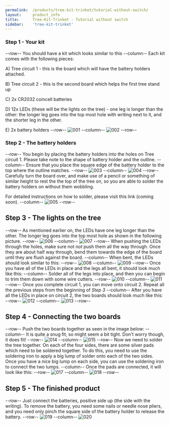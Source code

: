 ```yaml
---
permalink:	/products/tree-kit-trinket/tutorial-without-switch/
layout:		product_info
title:		Tree-Kit-Trinket - Tutorial without switch
sidebar:    'tree-kit-trinket'
---
```

### Step 1 - Your kit
--row--
You should have a kit which looks similar to this
--column--
Each kit comes with the following pieces:

A) Tree circuit 1 - this is the board which will have the battery holders attached.

B) Tree circuit 2 - this is the second board which helps the first tree stand up

C) 2x CR2032 coincell batteries

D) 12x LEDs (these will be the lights on the tree) - one leg is longer than the other: the longer leg goes into the top most hole with writing next to it, and the shorter leg in the other.

E) 2x battery holders
--row--
![001]
--column--
![002]
--row--
### Step 2 - The battery holders
--row--
You begin by placing the battery holders into the holes on Tree circuit 1. Please take note to the shape of battery holder and the outline.
--column--
Ensure that you place the square edge of the battery holder to the top where the outline matches.
--row--
![003]
--column--
![004]
--row--
Carefully turn the board over, and make use of a pencil or something of similar height to rest the the top of the tree on, so you are able to solder the battery holders on without them wobbling.

For detailed instructions on how to solder, please visit this link (coming soon).
--column--
![005]
--row--
## Step 3 - The lights on the tree
--row--
As mentioned earlier on, the LEDs have one leg longer than the other. The longer leg goes into the top most hole  as shown in the following picture.
--row--
![006]
--column--
![007]
--row--
When pushing the LEDs through the holes, make sure not *not* push them all the way through. Once they are about half way through, bend them towards the edge of the board until they are flush against the board.
--column--
When bent, the LEDs should look similar to this:
--row--
![008]
--column--
![009]
--row--
Once you have all of the LEDs in place and the legs all bent, it should look much like this:
--column--
Solder all of the legs into place, and then you can begin to trim them down with some wire cutters.
--row--
![010]
--column--
![011]
--row--
Once you complete circuit 1, you can move onto circuit 2. Repeat all the previous steps from the beginning of _Step 3_
--column--
After you have all the LEDs in place on circuit 2, the two boards should look much like this:
--row--
![012]
--column--
![013]
--row--
## Step 4 - Connecting the two boards
--row--
Push the two boards together as seen in the image below:
--column--
It is quite a snug fit, so might seem a bit tight. Don't worry though, it does fit!
--row--
![014]
--column--
![015]
--row--
Now we need to solder the tree together. On each of the four sides, there are some silver pads which need to be soldered together. To do this, you need to use the soldering iron to apply a big lump of solder onto each of the two sides. Once you have a nice big lump on each side, you can use the soldering iron to connect the two lumps.
--column--
Once the pads are connected, it will look like this:
--row--
![017]
--column--
![018]
--row--
## Step 5 - The finished product
--row--
Just connect the batteries, positive side up (the side with the writing). To remove the battery, you need some nails or needle nose pliers, and you need only pinch the square side of the battery holder to release the battery.
--row--
![019]
--column--
![020]



[001]: /Content/products/tree-kit-trinket/001.jpg
[002]: /Content/products/tree-kit-trinket/002.jpg
[003]: /Content/products/tree-kit-trinket/003.jpg
[004]: /Content/products/tree-kit-trinket/004.jpg
[005]: /Content/products/tree-kit-trinket/005.jpg
[006]: /Content/products/tree-kit-trinket/006.jpg
[007]: /Content/products/tree-kit-trinket/007.jpg
[008]: /Content/products/tree-kit-trinket/008.jpg
[009]: /Content/products/tree-kit-trinket/009.jpg
[010]: /Content/products/tree-kit-trinket/010.jpg
[011]: /Content/products/tree-kit-trinket/011.jpg
[012]: /Content/products/tree-kit-trinket/012.jpg
[013]: /Content/products/tree-kit-trinket/013.jpg
[014]: /Content/products/tree-kit-trinket/014.jpg
[015]: /Content/products/tree-kit-trinket/015.jpg
[016]: /Content/products/tree-kit-trinket/016.jpg
[017]: /Content/products/tree-kit-trinket/017.jpg
[018]: /Content/products/tree-kit-trinket/018.jpg
[019]: /Content/products/tree-kit-trinket/019.jpg
[020]: /Content/products/tree-kit-trinket/020.jpg
